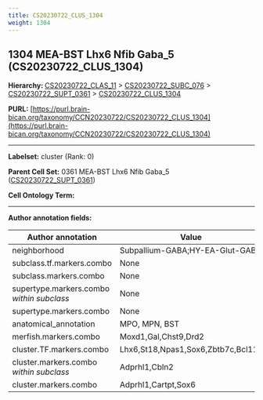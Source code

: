 ```yaml
---
title: CS20230722_CLUS_1304
weight: 1304
---
```

## 1304 MEA-BST Lhx6 Nfib Gaba_5 (CS20230722_CLUS_1304)
<b>Hierarchy: </b>
[CS20230722_CLAS_11](../CS20230722_CLAS_11) >
[CS20230722_SUBC_076](../CS20230722_SUBC_076) >
[CS20230722_SUPT_0361](../CS20230722_SUPT_0361) >
[CS20230722_CLUS_1304](../CS20230722_CLUS_1304)

**PURL:** [https://purl.brain-bican.org/taxonomy/CCN20230722/CS20230722_CLUS_1304](https://purl.brain-bican.org/taxonomy/CCN20230722/CS20230722_CLUS_1304)

---


**Labelset:** cluster (Rank: 0)

**Parent Cell Set:** 0361 MEA-BST Lhx6 Nfib Gaba_5 ([CS20230722_SUPT_0361](../CS20230722_SUPT_0361))



**Cell Ontology Term:** 

[MARKER GENES.]: #


---

[TRANSFERRED ANNOTATIONS.]: #


[AUTHOR ANNOTATION FIELDS.]: #


**Author annotation fields:**

| Author annotation | Value |
|-------------------|-------|
|neighborhood|Subpallium-GABA;HY-EA-Glut-GABA|
|subclass.tf.markers.combo|None|
|subclass.markers.combo|None|
|supertype.markers.combo _within subclass_|None|
|supertype.markers.combo|None|
|anatomical_annotation|MPO, MPN, BST|
|merfish.markers.combo|Moxd1,Gal,Chst9,Drd2|
|cluster.TF.markers.combo|Lhx6,St18,Npas1,Sox6,Zbtb7c,Bcl11a|
|cluster.markers.combo _within subclass_|Adprhl1,Cbln2|
|cluster.markers.combo|Adprhl1,Cartpt,Sox6|
